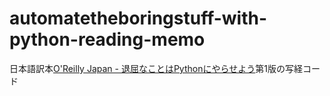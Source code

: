 # automatetheboringstuff-with-python-reading-memo

日本語訳本[O'Reilly Japan - 退屈なことはPythonにやらせよう](https://www.oreilly.co.jp/books/9784873117782/)第1版の写経コード
